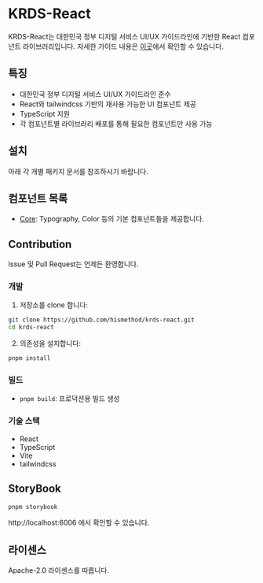 # KRDS-React

KRDS-React는 대한민국 정부 디지털 서비스 UI/UX 가이드라인에 기반한 React 컴포넌트 라이브러리입니다. 자세한 가이드 내용은 [이곳](https://uiux.egovframe.go.kr/guide/index.html)에서 확인할 수 있습니다.

## 특징

- 대한민국 정부 디지털 서비스 UI/UX 가이드라인 준수
- React와 tailwindcss 기반의 재사용 가능한 UI 컴포넌트 제공
- TypeScript 지원
- 각 컴포넌트별 라이브러리 배포를 통해 필요한 컴포넌트만 사용 가능

## 설치

아래 각 개별 패키지 문서를 참조하시기 바랍니다.

## 컴포넌트 목록

- [Core](./packages/core/README.md): Typography, Color 등의 기본 컴포넌트들을 제공합니다.

## Contribution

Issue 및 Pull Request는 언제든 환영합니다.

### 개발

1. 저장소를 clone 합니다:

```bash
git clone https://github.com/hismethod/krds-react.git
cd krds-react
```

2. 의존성을 설치합니다:

```bash
pnpm install
```

### 빌드

- `pnpm build`: 프로덕션용 빌드 생성

### 기술 스택

- React
- TypeScript
- Vite
- tailwindcss

## StoryBook

```bash
pnpm storybook
```

http://localhost:6006 에서 확인할 수 있습니다.

## 라이센스

Apache-2.0 라이센스를 따릅니다.
